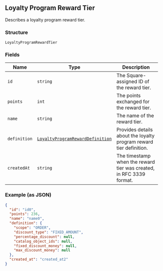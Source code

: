 ## Loyalty Program Reward Tier

Describes a loyalty program reward tier.

### Structure

`LoyaltyProgramRewardTier`

### Fields

| Name | Type | Description |
|  --- | --- | --- |
| `id` | `string` | The Square-assigned ID of the reward tier. |
| `points` | `int` | The points exchanged for the reward tier. |
| `name` | `string` | The name of the reward tier. |
| `definition` | [`LoyaltyProgramRewardDefinition`](/doc/models/loyalty-program-reward-definition.md) | Provides details about the loyalty program reward tier definition. |
| `createdAt` | `string` | The timestamp when the reward tier was created, in RFC 3339 format. |

### Example (as JSON)

```json
{
  "id": "id0",
  "points": 236,
  "name": "name0",
  "definition": {
    "scope": "ORDER",
    "discount_type": "FIXED_AMOUNT",
    "percentage_discount": null,
    "catalog_object_ids": null,
    "fixed_discount_money": null,
    "max_discount_money": null
  },
  "created_at": "created_at2"
}
```

